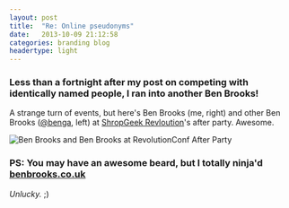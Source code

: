 ```yaml
---
layout: post
title:  "Re: Online pseudonyms"
date:   2013-10-09 21:12:58
categories: branding blog
headertype: light
---
```


### Less than a fortnight after my post on competing with identically named people, I ran into another Ben Brooks!

A strange turn of events, but here's Ben Brooks (me, right) and other Ben Brooks ([@benga](http://twitter.com/benga), left) at [ShropGeek Revloution](http://2013.shropgeek-revolution.co.uk)'s after party. Awesome.

![Ben Brooks and Ben Brooks at RevolutionConf After Party](https://fbcdn-sphotos-c-a.akamaihd.net/hphotos-ak-ash3/1240180_10202009803877369_803036527_n.jpg)

### PS: You may have an awesome beard, but I totally ninja'd [benbrooks.co.uk](http://benbrooks.co.uk)

*Unlucky.* ;)
